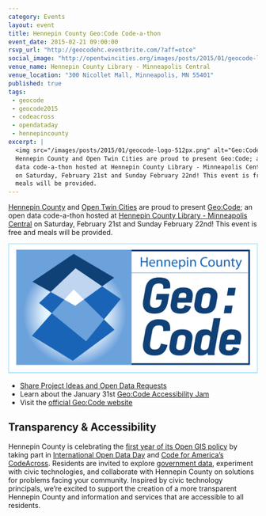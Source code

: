 ```yaml
---
category: Events
layout: event
title: Hennepin County Geo:Code Code-a-thon
event_date: 2015-02-21 09:00:00
rsvp_url: "http://geocodehc.eventbrite.com/?aff=otce"
social_image: "http://opentwincities.org/images/posts/2015/01/geocode-logo-1024px.png"
venue_name: Hennepin County Library - Minneapolis Central 
venue_location: "300 Nicollet Mall, Minneapolis, MN 55401"
published: true 
tags:
 - geocode
 - geocode2015
 - codeacross
 - opendataday
 - hennepincounty
excerpt: |
  <img src="/images/posts/2015/01/geocode-logo-512px.png" alt="Geo:Code Logo"/>
  Hennepin County and Open Twin Cities are proud to present Geo:Code; an open 
  data code-a-thon hosted at Hennepin County Library - Minneapolis Central
  on Saturday, February 21st and Sunday February 22nd! This event is free and 
  meals will be provided. 
---
```


[Hennepin County](http://www.hennepin.us/) and [Open Twin Cities](/) are proud 
to present [Geo:Code](http://www.hennepin.us/geocode); an open data code-a-thon
hosted at [Hennepin County Library - Minneapolis Central](http://www.hclib.org/about/locations/minneapolis-central) 
on Saturday, February 21st and Sunday February 22nd! This event is free and 
meals will be provided. 

![Geo:Code Logo](/images/posts/2015/01/geocode-logo-512px.png)

- [Share Project Ideas and Open Data Requests](http://geocodehc.ideascale.com/)
- Learn about the January 31st [Geo:Code Accessibility Jam](/events/2015/01/16/geocode-accessibility-jam/)
- Visit the [official Geo:Code website](http://www.hennepin.us/geocode)

## Transparency & Accessibility

Hennepin County is celebrating the [first year of its Open GIS policy](/2014/02/12/ramsey-and-hennepin-pass-opengis/) 
by taking part in [International Open Data Day](http://opendataday.org/) and 
[Code for America’s CodeAcross](http://www.codeforamerica.org/events/codeacross-2015/). 
Residents are invited to explore [government data](http://www.hennepin.us/gisopendata), 
experiment with civic technologies, and collaborate with Hennepin County on 
solutions for problems facing your community. Inspired by civic technology 
principals, we’re excited to support the creation of a more transparent 
Hennepin County and information and services that are accessible to all 
residents.
